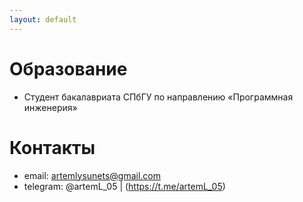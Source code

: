 ```yaml
---
layout: default
---
```


# Образование
- Студент бакалавриата СПбГУ по направлению «Программная инженерия»

# Контакты
- email: artemlysunets@gmail.com
- telegram: @artemL_05 | (https://t.me/artemL_05)
